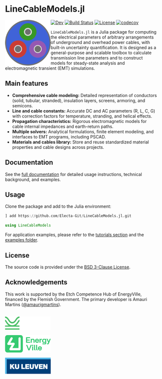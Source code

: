 # LineCableModels.jl

<img src="docs/src/assets/logo.svg" align="left" width="150" alt="LineCableModels.jl logo" />

[![Dev](https://img.shields.io/badge/docs-dev-blue.svg)](https://electa-git.github.io/LineCableModels.jl/dev/)
[![Build Status](https://github.com/Electa-Git/LineCableModels.jl/actions/workflows/CI.yml/badge.svg?branch=main)](https://github.com/Electa-Git/LineCableModels.jl/actions/workflows/CI.yml?query=branch%3Amain)
[![License](https://img.shields.io/badge/License-BSD%203--Clause-blue.svg)](https://opensource.org/licenses/BSD-3-Clause)
[![codecov](https://codecov.io/gh/Electa-Git/LineCableModels.jl/graph/badge.svg?token=6H12DDBZ0T)](https://codecov.io/gh/Electa-Git/LineCableModels.jl)

`LineCableModels.jl` is a Julia package for computing the electrical parameters of arbitrary arrangements of underground and overhead power cables, with built-in uncertainty quantification. It is designed as a general-purpose and scalable toolbox to calculate transmission line parameters and to construct models for steady-state analysis and electromagnetic transient (EMT) simulations.
  
## Main features

- **Comprehensive cable modeling:** Detailed representation of conductors (solid, tubular, stranded), insulation layers, screens, armoring, and semicons.
- **Line and cable constants:** Accurate DC and AC parameters (R, L, C, G) with correction factors for temperature, stranding, and helical effects.
- **Propagation characteristics:** Rigorous electromagnetic   models for cable internal impedances and earth-return paths.
- **Multiple solvers:** Analytical formulations, finite element modeling, and interfaces to EMT programs, including PSCAD.
- **Materials and cables library:** Store and reuse standardized material properties and cable designs across projects.

## Documentation

See the [full documentation](https://electa-git.github.io/LineCableModels.jl/) for detailed usage instructions, technical background, and examples.

## Usage

Clone the package and add to the Julia environment:

```julia
] add https://github.com/Electa-Git/LineCableModels.jl.git
```

```julia
using LineCableModels
```

For application examples, please refer to the [tutorials section](https://electa-git.github.io/LineCableModels.jl/) and the [examples folder](examples).

## License

The source code is provided under the [BSD 3-Clause License](LICENSE).

## Acknowledgements

This work is supported by the Etch Competence Hub of EnergyVille, financed by the Flemish Government. The primary developer is Amauri Martins ([@amaurigmartins](https://github.com/amaurigmartins)).

<p align = "left">
  <p><br><img src="assets/img/ETCH_LOGO_RGB_NEG.svg" width="150" alt="Etch logo"></p>
  <p><img src="assets/img/ENERGYVILLE-LOGO.svg" width="150" alt="EV logo"></p>
  <p><img src="assets/img/kul_logo.svg" width="150" alt="KUL logo"></p>
</p>
